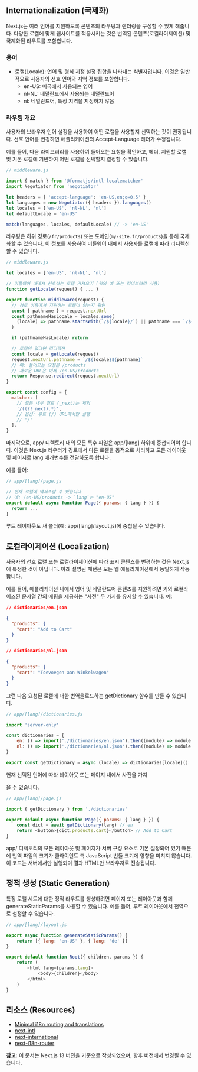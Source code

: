 ## Internationalization (국제화)

Next.js는 여러 언어를 지원하도록 콘텐츠의 라우팅과 렌더링을 구성할 수 있게 해줍니다. 다양한 로캘에 맞게 웹사이트를 적응시키는 것은 번역된 콘텐츠(로컬라이제이션) 및 국제화된 라우트를 포함합니다.

### 용어

-   로캘(Locale): 언어 및 형식 지정 설정 집합을 나타내는 식별자입니다. 이것은 일반적으로 사용자의 선호 언어와 지역 정보를 포함합니다.
    -   en-US: 미국에서 사용되는 영어
    -   nl-NL: 네덜란드에서 사용되는 네덜란드어
    -   nl: 네덜란드어, 특정 지역을 지정하지 않음

### 라우팅 개요

사용자의 브라우저 언어 설정을 사용하여 어떤 로캘을 사용할지 선택하는 것이 권장됩니다. 선호 언어를 변경하면 애플리케이션의 Accept-Language 헤더가 수정됩니다.

예를 들어, 다음 라이브러리를 사용하여 들어오는 요청을 확인하고, 헤더, 지원할 로캘 및 기본 로캘에 기반하여 어떤 로캘을 선택할지 결정할 수 있습니다.

```javascript
// middleware.js

import { match } from '@formatjs/intl-localematcher'
import Negotiator from 'negotiator'

let headers = { 'accept-language': 'en-US,en;q=0.5' }
let languages = new Negotiator({ headers }).languages()
let locales = ['en-US', 'nl-NL', 'nl']
let defaultLocale = 'en-US'

match(languages, locales, defaultLocale) // -> 'en-US'
```

라우팅은 하위 경로(`/fr/products`) 또는 도메인(`my-site.fr/products`)을 통해 국제화할 수 있습니다. 이 정보를 사용하여 미들웨어 내에서 사용자를 로캘에 따라 리디렉션할 수 있습니다.

```javascript
// middleware.js

let locales = ['en-US', 'nl-NL', 'nl']

// 미들웨어 내에서 선호하는 로캘 가져오기 (위의 예 또는 라이브러리 사용)
function getLocale(request) { ... }

export function middleware(request) {
  // 경로 이름에서 지원하는 로캘이 있는지 확인
  const { pathname } = request.nextUrl
  const pathnameHasLocale = locales.some(
    (locale) => pathname.startsWith(`/${locale}/`) || pathname === `/${locale}`
  )

  if (pathnameHasLocale) return

  // 로캘이 없다면 리디렉션
  const locale = getLocale(request)
  request.nextUrl.pathname = `/${locale}${pathname}`
  // 예: 들어오는 요청은 /products
  // 새로운 URL은 이제 /en-US/products
  return Response.redirect(request.nextUrl)
}

export const config = {
  matcher: [
    // 모든 내부 경로 (_next)는 제외
    '/((?!_next).*)',
    // 옵션: 루트 (/) URL에서만 실행
    // '/'
  ],
}
```

마지막으로, app/ 디렉토리 내의 모든 특수 파일은 app/[lang] 하위에 중첩되어야 합니다. 이것은 Next.js 라우터가 경로에서 다른 로캘을 동적으로 처리하고 모든 레이아웃 및 페이지로 lang 매개변수를 전달하도록 합니다.

예를 들어:

```javascript
// app/[lang]/page.js

// 현재 로캘에 액세스할 수 있습니다
// 예: /en-US/products -> `lang`는 "en-US"
export default async function Page({ params: { lang } }) {
  return ...
}
```

루트 레이아웃도 새 폴더(예: app/[lang]/layout.js)에 중첩될 수 있습니다.

## 로컬라이제이션 (Localization)

사용자의 선호 로캘 또는 로컬라이제이션에 따라 표시 콘텐츠를 변경하는 것은 Next.js에 특정한 것이 아닙니다. 아래 설명된 패턴은 모든 웹 애플리케이션에서 동일하게 작동합니다.

예를 들어, 애플리케이션 내에서 영어 및 네덜란드어 콘텐츠를 지원하려면 키와 로컬라이즈된 문자열 간의 매핑을 제공하는 "사전" 두 가지를 유지할 수 있습니다. 예:

```json
// dictionaries/en.json

{
  "products": {
    "cart": "Add to Cart"
  }
}

// dictionaries/nl.json

{
  "products": {
    "cart": "Toevoegen aan Winkelwagen"
  }
}
```

그런 다음 요청된 로캘에 대한 번역을로드하는 getDictionary 함수를 만들 수 있습니다.

```javascript
// app/[lang]/dictionaries.js

import 'server-only'

const dictionaries = {
    en: () => import('./dictionaries/en.json').then((module) => module.default),
    nl: () => import('./dictionaries/nl.json').then((module) => module.default),
}

export const getDictionary = async (locale) => dictionaries[locale]()
```

현재 선택된 언어에 따라 레이아웃 또는 페이지 내에서 사전을 가져

올 수 있습니다.

```javascript
// app/[lang]/page.js

import { getDictionary } from './dictionaries'

export default async function Page({ params: { lang } }) {
    const dict = await getDictionary(lang) // en
    return <button>{dict.products.cart}</button> // Add to Cart
}
```

app/ 디렉토리의 모든 레이아웃 및 페이지가 서버 구성 요소로 기본 설정되어 있기 때문에 번역 파일의 크기가 클라이언트 측 JavaScript 번들 크기에 영향을 미치지 않습니다. 이 코드는 서버에서만 실행되며 결과 HTML만 브라우저로 전송됩니다.

## 정적 생성 (Static Generation)

특정 로캘 세트에 대한 정적 라우트를 생성하려면 페이지 또는 레이아웃과 함께 generateStaticParams를 사용할 수 있습니다. 예를 들어, 루트 레이아웃에서 전역으로 설정할 수 있습니다.

```javascript
// app/[lang]/layout.js

export async function generateStaticParams() {
    return [{ lang: 'en-US' }, { lang: 'de' }]
}

export default function Root({ children, params }) {
    return (
        <html lang={params.lang}>
            <body>{children}</body>
        </html>
    )
}
```

## 리소스 (Resources)

-   [Minimal i18n routing and translations](https://github.com/vercel/next.js/tree/canary/examples/app-dir-i18n-routing)
-   [next-intl](https://next-intl-docs.vercel.app/docs/getting-started)
-   [next-international](https://github.com/QuiiBz/next-international)
-   [next-i18n-router](https://github.com/i18nexus/next-i18n-router)

**참고:** 이 문서는 Next.js 13 버전을 기준으로 작성되었으며, 향후 버전에서 변경될 수 있습니다.
